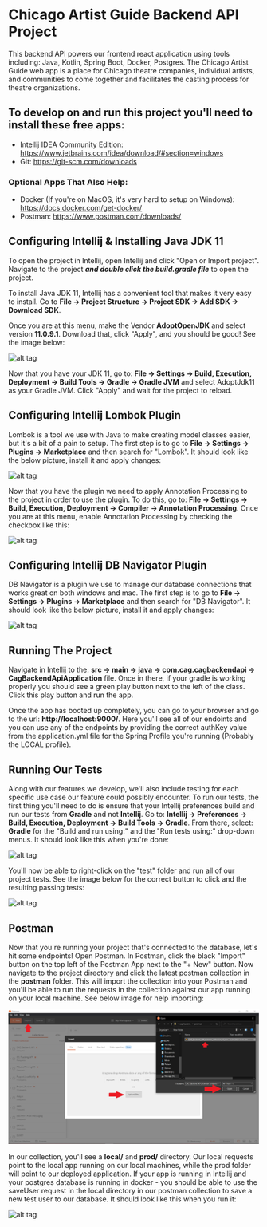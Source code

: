 # Chicago Artist Guide Backend API Project

This backend API powers our frontend react application using tools including: Java, Kotlin, Spring Boot, Docker, Postgres. The Chicago Artist Guide web app is a place for Chicago theatre companies, individual artists, and communities to come together and facilitates the casting process for theatre organizations.

## To develop on and run this project you'll need to install these free apps:

- Intellij IDEA Community Edition: https://www.jetbrains.com/idea/download/#section=windows
- Git: https://git-scm.com/downloads

### Optional Apps That Also Help:

- Docker (If you're on MacOS, it's very hard to setup on Windows): https://docs.docker.com/get-docker/
- Postman: https://www.postman.com/downloads/

## Configuring Intellij & Installing Java JDK 11

To open the project in Intellij, open Intellij and click "Open or Import project". Navigate to the project **_and double click the build.gradle file_** to open the project.

To install Java JDK 11, Intellij has a convenient tool that makes it very easy to install. Go to **File -> Project Structure -> Project SDK -> Add SDK -> Download SDK**.

Once you are at this menu, make the Vendor **AdoptOpenJDK** and select version **11.0.9.1**. Download that, click "Apply", and you should be good! See the image below:

![alt tag](./docs/imgs/install-java-jdk-11.JPG)

Now that you have your JDK 11, go to: **File -> Settings -> Build, Execution, Deployment -> Build Tools -> Gradle -> Gradle JVM** and select AdoptJdk11 as your Gradle JVM. Click "Apply" and wait for the project to reload.

## Configuring Intellij Lombok Plugin

Lombok is a tool we use with Java to make creating model classes easier, but it's a bit of a pain to setup. The first step is to go to **File -> Settings -> Plugins -> Marketplace** and then search for "Lombok". It should look like the below picture, install it and apply changes:

![alt tag](./docs/imgs/lombok-plugin.JPG)

Now that you have the plugin we need to apply Annotation Processing to the project in order to use the plugin. To do this, go to: **File -> Settings -> Build, Execution, Deployment -> Compiler -> Annotation Processing**. Once you are at this menu, enable Annotation Processing by checking the checkbox like this:

![alt tag](./docs/imgs/enable-annotation-processing.JPG)

## Configuring Intellij DB Navigator Plugin

DB Navigator is a plugin we use to manage our database connections that works great on both windows and mac. The first step is to go to **File -> Settings -> Plugins -> Marketplace** and then search for "DB Navigator". It should look like the below picture, install it and apply changes:

![alt tag](./docs/imgs/db-navigator-plugin.JPG)

## Running The Project

Navigate in Intellij to the: **src -> main -> java -> com.cag.cagbackendapi -> CagBackendApiApplication** file. Once in there, if your gradle is working properly you should see a green play button next to the left of the class. Click this play button and run the app.
 
Once the app has booted up completely, you can go to your browser and go to the url: **http://localhost:9000/**. Here you'll see all of our endoints and you can use any of the endpoints by providing the correct authKey value from the application.yml file for the Spring Profile you're running (Probably the LOCAL profile).

## Running Our Tests

Along with our features we develop, we'll also include testing for each specific use case our feature could possibly encounter. To run our tests, the first thing you'll need to do is ensure that your Intellij preferences build and run our tests from **Gradle** and not **Intellij**. Go to: **Intellij -> Preferences -> Build, Execution, Deployment -> Build Tools -> Gradle**. From there, select: **Gradle** for the "Build and run using:" and the "Run tests using:" drop-down menus. It should look like this when you're done:

![alt tag](./docs/imgs/build-and-run-using-gradle.png)

You'll now be able to right-click on the "test" folder and run all of our project tests. See the image below for the correct button to click and the resulting passing tests:

![alt tag](./docs/imgs/run-tests.png)

## Postman

Now that you're running your project that's connected to the database, let's hit some endpoints! Open Postman. In Postman, click the black "Import" button on the top left of the Postman App next to the "+ New" button. Now navigate to the project directory and click the latest postman collection in the **postman** folder. This will import the collection into your Postman and you'll be able to run the requests in the collection against our app running on your local machine. See below image for help importing:

![alt tag](./docs/imgs/postman-import-collection.jpg)

In our collection, you'll see a **local/** and **prod/** directory. Our local requests point to the local app running on our local machines, while the prod folder will point to our deployed application. If your app is running in Intellij and your postgres database is running in docker - you should be able to use the saveUser request in the local directory in our postman collection to save a new test user to our database. It should look like this when you run it:

![alt tag](./docs/imgs/postman-save-user-request.jpg)
